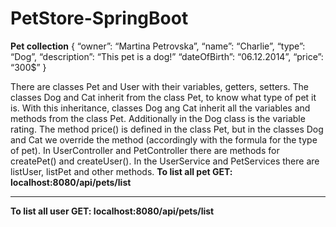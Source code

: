 # PetStore-SpringBoot
**Pet collection** 
{ 
                             “owner”: “Martina Petrovska”,
                              “name”: “Charlie”,
                              “type”: “Dog”,
                              “description”: “This pet is a dog!”
                              “dateOfBirth”: “06.12.2014”,
                              “price”: “300$”
}

There are classes Pet and User with their variables, getters, setters. The classes Dog and Cat inherit from the class Pet, to know what type of pet it is. With this inheritance, classes Dog ang Cat inherit all the variables and methods from the class Pet. Additionally in the Dog class is the variable rating. The method price() is defined in the class Pet, but in the classes Dog and Cat we override the method (accordingly with the formula for the type of pet).  In UserController and PetController there are methods for createPet() and createUser(). In the UserService and PetServices there are listUser, listPet and other methods.
**To list all pet GET: localhost:8080/api/pets/list** 
***
**To list all user GET:  localhost:8080/api/pets/list**

